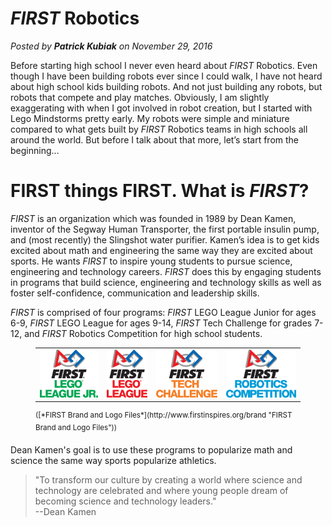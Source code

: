 # *FIRST* Robotics
*Posted by **Patrick Kubiak** on November 29, 2016*  

Before starting high school I never even heard about *FIRST* Robotics. Even though I have been building robots ever since I could walk, I have not heard about high school kids building robots. And not just building any robots, but robots that compete and play matches. Obviously, I am slightly exaggerating with when I got involved in robot creation, but I started with Lego Mindstorms pretty early. My robots were simple and miniature compared to what gets built by *FIRST* Robotics teams in high schools all around the world. But before I talk about that more, let’s start from the beginning…

# FIRST things FIRST. What is *FIRST*?

*FIRST* is an organization which was founded in 1989 by Dean Kamen, inventor of the Segway Human Transporter, the first portable insulin pump, and (most recently) the Slingshot water purifier. Kamen’s idea is to get kids excited about math and engineering the same way they are excited about sports. He wants *FIRST* to inspire young students to pursue science, engineering and technology careers. *FIRST* does this by engaging students in programs that build science, engineering and technology skills as well as foster self-confidence, communication and leadership skills.

*FIRST* is comprised of four programs:  *FIRST* LEGO League Junior for ages 6-9, *FIRST* LEGO League for ages 9-14, *FIRST* Tech Challenge for grades 7-12, and *FIRST* Robotics Competition for high school students.

<figure>
  <table>
    <tr>
      <td><img src="img/FIRSTLegoJR_IconVert_RGB.gif"></img></td>
      <td><img src="img/FIRSTLego_IconVert_RGB.gif"></img></td>
      <td><img src="img/FIRSTTech_IconVert_RGB.gif"></img></td>
      <td><img src="img/FIRSTRobotics_IconVert_RGB.gif"></img></td>
    </tr>
  </table>

  <figcaption>
    <sup>([*FIRST Brand and Logo Files*](http://www.firstinspires.org/brand "FIRST Brand and Logo Files"))</sup>
  </figcaption>
</figure>

Dean Kamen's goal is to use these programs to popularize math and science the same way sports popularize athletics.

> "To transform our culture by creating a world where science and technology are celebrated and where young people dream of becoming science and technology leaders."  
--Dean Kamen

<google-youtube
  video-id="Pw2HtnuCodQ"
  height="360px"
  width="100%"
  rel="0"
  start="0"
  autoplay="0">
</google-youtube>
